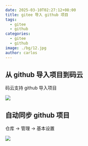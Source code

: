 ```yaml
---
date: 2025-03-10T02:27:12+08:00
title: gitee 导入 github 项目
tags:
  - gitee
  - github
categories:
  - gitee
  - github
image: ./bg/12.jpg
author: carlos
---
```


## 从 github 导入项目到码云

码云支持 github 导入项目

![](../_resources/1-5.png)

## 自动同步 github 项目

仓库 -> 管理 -> 基本设置

![](../_resources/2-3.png)